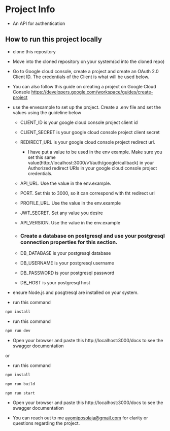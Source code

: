 # Project Info

- An API for authentication

## How to run this project locally

- clone this repository

- Move into the cloned repository on your system(cd into the cloned repo)

- Go to Google cloud console, create a project and create an OAuth 2.0 Client ID. The credentials of the Client is what will be used below.

- You can also follow this guide on creating a project on Google Cloud Console https://developers.google.com/workspace/guides/create-project

- use the envexample to set up the project. Create a .env file and set the values using the guideline below
    - CLIENT_ID is your google cloud console project client id
    - CLIENT_SECRET is your google cloud console project client secret
    - REDIRECT_URL is your google cloud console project redirect url. 
        - I have put a value to be used in the env example. Make sure you set this same value(http://localhost:3000/v1/auth/google/callback) in your Authorized redirect URIs in your google cloud console project credentials.

    - API_URL. Use the value in the env.example.
    - PORT. Set this to 3000, so it can correspond with tht redirect url
    - PROFILE_URL. Use the value in the env.example
    - JWT_SECRET. Set any value you desire
    - API_VERSION. Use the value in the env.example
    
    - ### Create a database on postgresql and use your postgresql connection properties for this section.
    - DB_DATABASE is your postgresql database
    - DB_USERNAME is your postgresql username
    - DB_PASSWORD is your postgresql password
    - DB_HOST is your postgresql host

- ensure Node.js and posgtresql are installed on your system.

- run this command
```bash
npm install
```
- run this command
```bash
npm run dev
```

- Open your browser and paste this http://localhost:3000/docs to see the swagger documentation

or 

- run this command
```bash
npm install
```
```bash
npm run build
```
```bash
npm run start
```

- Open your browser and paste this http://localhost:3000/docs to see the swagger documentation

- You can reach out to me ayomiposolaja@gmail.com for clarity or questions regarding the project.